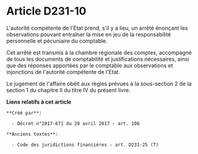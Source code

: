 # Article D231-10

L'autorité compétente de l'Etat prend, s'il y a lieu, un arrêté énonçant les observations pouvant entraîner la mise en jeu de
la responsabilité personnelle et pécuniaire du comptable.

Cet arrêté est transmis à la chambre régionale des comptes, accompagné de tous les documents de comptabilité et
justifications nécessaires, ainsi que des réponses apportées par le comptable aux observations et injonctions de l'autorité
compétente de l'Etat.

Le jugement de l'affaire obéit aux règles prévues à la sous-section 2 de la section 1 du chapitre II du titre IV du présent
livre.

**Liens relatifs à cet article**

	**Créé par**:

	  - Décret n°2017-671 du 28 avril 2017 - art. 106

	**Anciens textes**:

	  - Code des juridictions financières - art. D231-25 (T)
